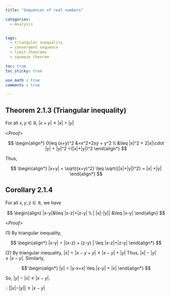 ```yaml
---
title: "Sequences of real numbers"

categories:
  - Analysis


tags:
  - triangular inequality
  - convergent sequence
  - limit theorems
  - squeeze theorem

toc: true
toc_sticky: true

use_math : true
comments : true

---
```

## Theorem 2.1.3 (Triangular inequality)
For all $x,y\in \mathbb{R}, |x+y|\leq |x|+|y|$

<*Proof*>

$$
\begin{align*}
0\leq (x+y)^2 &=x^2+2xy + y^2 \\
&\leq |x|^2 + 2|x|\cdot |y| + |y|^2 =(|x|+|y|)^2
\end{align*}
$$

Thus, 

$$
\begin{align*}
|x+y| = \sqrt{(x+y)^2} \leq \sqrt{(|x|+|y|)^2} = |x| +|y|
\end{align*}
$$

$$\tag*{$\square$}$$

## Corollary 2.1.4
For all $x,y,z\in \mathbb{R}$, we have 

$$
\begin{align}
|x-y|&\leq |x-z|+|z-y| \\
| |x|-|y|| &\leq |x-y|
\end{align}
$$ 


<*Proof*>

(1) By triangular inequality,  

$$
\begin{align*}
|x-y| = |(x-z) + (z-y) | \leq |x-z|+|z-y|
\end{align*}
$$

(2) By triangular inequality, $|x| = |x-y+y| \leq |x-y|+|y|$
Thus, $|x|-|y| \leq |x-y|$. Similarly,

$$
\begin{align*}
|y| = |y-x+x| \leq |x-y| + |x|
\end{align*}
$$

So, $|y|-|x| \leq |x-y|$.

$\therefore ||x|-|y||\leq |x-y|$ 
$$\tag*{$\square$}$$
